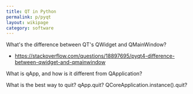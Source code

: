 ```yaml
---
title: QT in Python
permalink: p/pyqt
layout: wikipage
category: software
---
```


What's the difference between QT's QWidget and QMainWindow?
+ https://stackoverflow.com/questions/18897695/pyqt4-difference-between-qwidget-and-qmainwindow

What is qApp, and how is it different from QApplication?

What is the best way to quit? qApp.quit? QCoreApplication.instance().quit?
